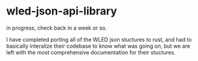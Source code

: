 # wled-json-api-library

in progress, check back in a week or so.

I have completed porting all of the WLED json stuctures to rust, and had to basically interalize their codebase to know what was going on, but we are left with the most comprehensive documentation for their stuctures.
